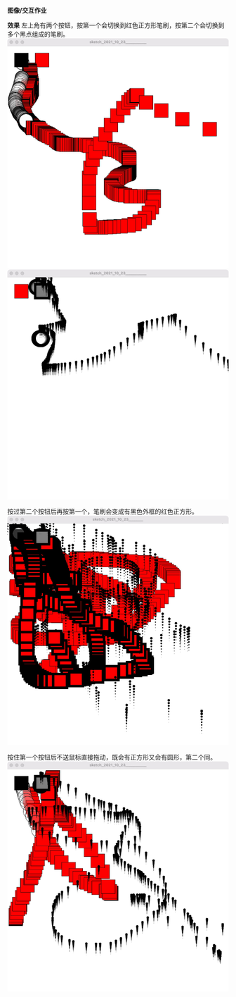 
**图像/交互作业**

**效果**
左上角有两个按钮，按第一个会切换到红色正方形笔刷，按第二个会切换到多个黑点组成的笔刷。
![Alt text](./1491635080076_.pic_hd.jpg)
![Alt text](./1501635080103_.pic_hd.jpg)

按过第二个按钮后再按第一个，笔刷会变成有黑色外框的红色正方形。
![Alt text](./1481635010281_.pic_hd.jpg)

按住第一个按钮后不送鼠标直接拖动，既会有正方形又会有圆形，第二个同。
![Alt text](./1511635080125_.pic_hd.jpg)

